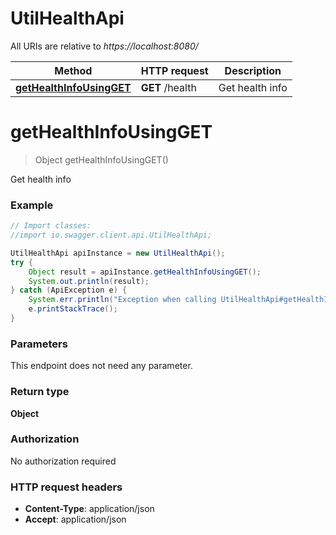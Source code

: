 # UtilHealthApi

All URIs are relative to *https://localhost:8080/*

Method | HTTP request | Description
------------- | ------------- | -------------
[**getHealthInfoUsingGET**](UtilHealthApi.md#getHealthInfoUsingGET) | **GET** /health | Get health info


<a name="getHealthInfoUsingGET"></a>
# **getHealthInfoUsingGET**
> Object getHealthInfoUsingGET()

Get health info

### Example
```java
// Import classes:
//import io.swagger.client.api.UtilHealthApi;

UtilHealthApi apiInstance = new UtilHealthApi();
try {
    Object result = apiInstance.getHealthInfoUsingGET();
    System.out.println(result);
} catch (ApiException e) {
    System.err.println("Exception when calling UtilHealthApi#getHealthInfoUsingGET");
    e.printStackTrace();
}
```

### Parameters
This endpoint does not need any parameter.

### Return type

**Object**

### Authorization

No authorization required

### HTTP request headers

 - **Content-Type**: application/json
 - **Accept**: application/json

